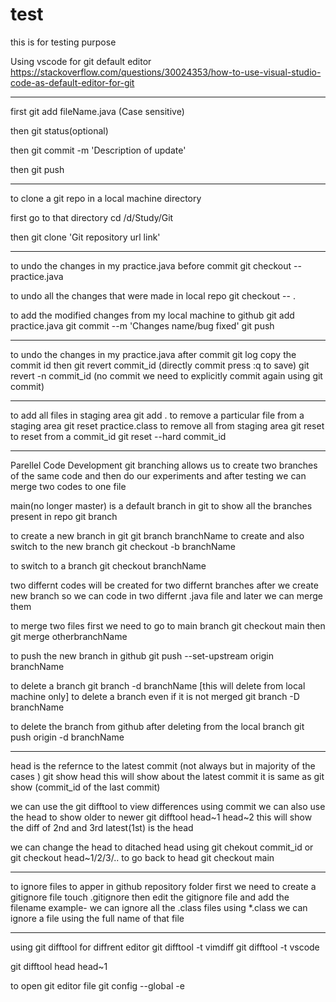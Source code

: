 # test

this is for testing purpose

Using vscode for git default editor
https://stackoverflow.com/questions/30024353/how-to-use-visual-studio-code-as-default-editor-for-git

--------------------------------
first git add fileName.java (Case sensitive)

then git status(optional)

then git commit -m 'Description of update'

then git push

--------------------------------

to clone a git repo in a local machine directory 

first go to that directory 
cd /d/Study/Git

then git clone 'Git repository url link'

--------------------------------
to undo the changes in my practice.java before commit
git checkout -- practice.java

to undo all the changes that were made in local repo
git checkout -- .

to add the modified changes from my local machine to github
git add practice.java
git commit --m 'Changes name/bug fixed'
git push

--------------------------------

to undo the changes in my practice.java after commit
git log 
copy the commit id then
git revert commit_id (directly commit press :q to save)
git revert -n commit_id (no commit we need to explicitly commit again using git commit)

---------------------------------

to add all files in staging area
git add .
to remove a particular file from a staging area
git reset practice.class
to remove all from staging area
git reset
to reset from a commit_id
git reset --hard commit_id

----------------------------------
Parellel Code Development
git branching allows us to create two branches of the same code
 and then do our experiments and after testing we can merge two codes to one file

main(no longer master) is a default branch in git
to show all the branches present in repo 
git branch

to create a new branch in git 
git branch branchName
to create and also switch to the new branch
git checkout -b branchName 

to switch to a branch 
git checkout branchName

two differnt codes will be created for two differnt branches after we create new branch
so we can code in two differnt .java file and later we can merge them

to merge two files
first we need to go to main branch git checkout main
then 
git merge otherbranchName 

to push the new branch in github 
git push --set-upstream origin branchName 

to delete a branch
git branch -d branchName [this will delete from local machine only]
to delete a branch even if it is not merged
git branch -D branchName 

to delete the branch from github
after deleting from the local branch
git push origin -d branchName

-------------------------------------
head is the refernce to the latest commit (not always but in majority of the cases )
git show head 
this will show about the latest commit 
it is same as 
git show (commit_id of the last commit) 

we can use the git difftool to view differences using commit 
we can also use the head to show  older to newer
git difftool head~1 head~2
this will show the diff of  2nd and 3rd 
latest(1st) is the head  

we can change the head to ditached head using 
git chekout commit_id
or 
git checkout head~1/2/3/..
to go back to head
git checkout main 

--------------------------------------

to ignore files to apper in github repository folder 
first we need to create a gitignore file
touch .gitignore
then edit the gitignore file and add the filename
example- we can ignore all the .class files using *.class
        we can ignore a file using the full name of that file

--------------------------------------

using git difftool for diffrent editor
git difftool -t vimdiff 
git difftool -t vscode

git difftool head head~1


to open git editor file 
git config --global -e

